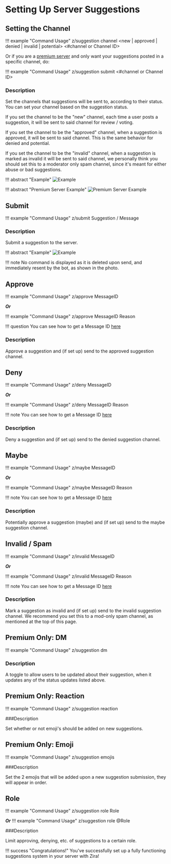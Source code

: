 # Setting Up Server Suggestions

## Setting the Channel

!!! example "Command Usage"
    z/suggestion channel <new | approved | denied | invalid | potential> <#channel or Channel ID>

Or if you are a [premium server](http://zira.pw/premium) and only want your suggestions posted in a specific channel, do: 

!!! example "Command Usage"
    z/suggestion submit <#channel or Channel ID>

### Description

Set the channels that suggestions will be sent to, according to their status. You can set your channel based on the suggestion status. 

If you set the channel to be the "new" channel, each time a user posts a suggestion, it will be sent to said channel for review / voting.

If you set the channel to be the "approved" channel, when a suggestion is approved, it will be sent to said channel. This is the same behavior for denied and potential.

If you set the channel to be the "invalid" channel, when a suggestion is marked as invalid it will be sent to said channel, we personally think you should set this to a moderator only spam channel, since it's meant for either abuse or bad suggestions.


!!! abstract "Example"
    ![Example](http://i.imjake.me/files/402x0.png)

!!! abstract "Premium Server Example"
    ![Premium Server Example](http://i.imjake.me/files/lz4uk.png)

## Submit

!!! example "Command Usage"
    z/submit Suggestion / Message

### Description

Submit a suggestion to the server.

!!! abstract "Example"
    ![Example](http://i.imjake.me/files/1u99y.png)

!!! note
    No command is displayed as it is deleted upon send, and immediately resent by the bot, as shown in the photo.

## Approve

!!! example "Command Usage"
    z/approve MessageID

***Or***

!!! example "Command Usage"
    z/approve MessageID Reason

!!! question
    You can see how to get a Message ID [here](https://support.discordapp.com/hc/en-us/articles/206346498-Where-can-I-find-my-User-Server-Message-ID-)

### Description

Approve a suggestion and (if set up) send to the approved suggestion channel.

## Deny

!!! example "Command Usage"
    z/deny MessageID

***Or***

!!! example "Command Usage"
    z/deny MessageID Reason

!!! note
    You can see how to get a Message ID [here](https://support.discordapp.com/hc/en-us/articles/206346498-Where-can-I-find-my-User-Server-Message-ID-)

### Description

Deny a suggestion and (if set up) send to the denied suggestion channel.

## Maybe

!!! example "Command Usage"
    z/maybe MessageID

***Or***

!!! example "Command Usage"
    z/maybe MessageID Reason

!!! note 
    You can see how to get a Message ID [here](https://support.discordapp.com/hc/en-us/articles/206346498-Where-can-I-find-my-User-Server-Message-ID-)

### Description

Potentially approve a suggestion (maybe) and (if set up) send to the maybe suggestion channel.

## Invalid / Spam

!!! example "Command Usage"
    z/invalid MessageID

***Or***

!!! example "Command Usage"
    z/invalid MessageID Reason

!!! note
    You can see how to get a Message ID [here](https://support.discordapp.com/hc/en-us/articles/206346498-Where-can-I-find-my-User-Server-Message-ID-)

### Description

Mark a suggestion as invalid and (if set up) send to the invalid suggestion channel. We recommend you set this to a mod-only spam channel, as mentioned at the top of this page.

## Premium Only: DM

!!! example "Command Usage"
    z/suggestion dm

### Description

A toggle to allow users to be updated about their suggestion, when it updates any of the status updates listed above.

## Premium Only: Reaction

!!! example "Command Usage"
    z/suggestion reaction

###Description

Set whether or not emoji's should be added on new suggestions.

## Premium Only: Emoji

!!! example "Command Usage"
    z/suggestion emojis <first emoji> <second emoji>

###Description

Set the 2 emojis that will be added upon a new suggestion submission, they will appear in order.

## Role

!!! example "Command Usage"
    z/suggestion role Role

***Or***
!!! example "Command Usage"
    z/suggestion role @Role

###Description

Limit approving, denying, etc. of suggestions to a certain role.


!!! success "Congratulations!"
    You've successfully set up a fully functioning suggestions system in your server with Zira!